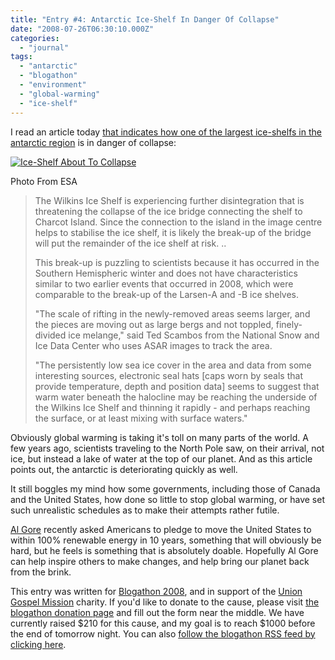 ```yaml
---
title: "Entry #4: Antarctic Ice-Shelf In Danger Of Collapse"
date: "2008-07-26T06:30:10.000Z"
categories: 
  - "journal"
tags: 
  - "antarctic"
  - "blogathon"
  - "environment"
  - "global-warming"
  - "ice-shelf"
---
```


I read an article today [that indicates how one of the largest ice-shelfs in the antarctic region](http://www.esa.int/esaEO/SEM2U5THKHF_planet_0.html) is in danger of collapse:

[![Ice-Shelf About To Collapse](images/ASAR_IMP_HH_Animation_L.gif)](http://www.esa.int/esaEO/SEM2U5THKHF_planet_1.html)

Photo From ESA

> The Wilkins Ice Shelf is experiencing further disintegration that is threatening the collapse of the ice bridge connecting the shelf to Charcot Island. Since the connection to the island in the image centre helps to stabilise the ice shelf, it is likely the break-up of the bridge will put the remainder of the ice shelf at risk. ..
> 
> This break-up is puzzling to scientists because it has occurred in the Southern Hemispheric winter and does not have characteristics similar to two earlier events that occurred in 2008, which were comparable to the break-up of the Larsen-A and -B ice shelves.
> 
> "The scale of rifting in the newly-removed areas seems larger, and the pieces are moving out as large bergs and not toppled, finely-divided ice melange," said Ted Scambos from the National Snow and Ice Data Center who uses ASAR images to track the area.
> 
> "The persistently low sea ice cover in the area and data from some interesting sources, electronic seal hats \[caps worn by seals that provide temperature, depth and position data\] seems to suggest that warm water beneath the halocline may be reaching the underside of the Wilkins Ice Shelf and thinning it rapidly - and perhaps reaching the surface, or at least mixing with surface waters."

Obviously global warming is taking it's toll on many parts of the world. A few years ago, scientists traveling to the North Pole saw, on their arrival, not ice, but instead a lake of water at the top of our planet. And as this article points out, the antarctic is deteriorating quickly as well.

It still boggles my mind how some governments, including those of Canada and the United States, how done so little to stop global warming, or have set such unrealistic schedules as to make their attempts rather futile.

[Al Gore](http://www.lowcarboneconomy.com/community_content/_low_carbon_news/1441/al_gore's_challenge_to_america_100_carbon_free_energy_within_10_years) recently asked Americans to pledge to move the United States to within 100% renewable energy in 10 years, something that will obviously be hard, but he feels is something that is absolutely doable. Hopefully Al Gore can help inspire others to make changes, and help bring our planet back from the brink.

This entry was written for [Blogathon 2008](http://www.migratorynerd.com/tag/blogathon), and in support of the [Union Gospel Mission](http://ugm.ca) charity. If you'd like to donate to the cause, please visit [the blogathon donation page](http://miss604.com/blogathon) and fill out the form near the middle. We have currently raised $210 for this cause, and my goal is to reach $1000 before the end of tomorrow night. You can also [follow the blogathon RSS feed by clicking here](http://www.migratorynerd.com/tag/blogathon/feed).
